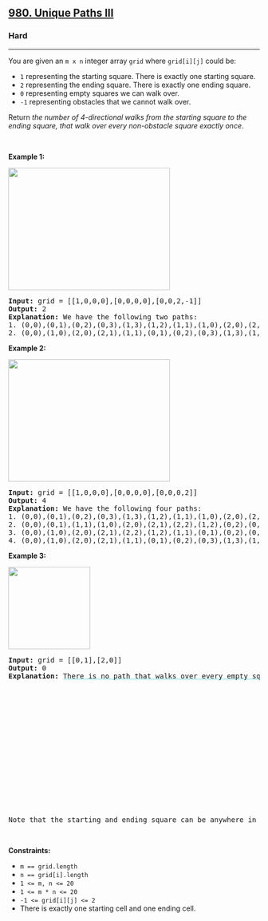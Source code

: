 <h2><a href="https://leetcode.com/problems/unique-paths-iii/">980. Unique Paths III</a></h2><h3>Hard</h3><hr><div style="user-select: auto;"><p style="user-select: auto;">You are given an <code style="user-select: auto;">m x n</code> integer array <code style="user-select: auto;">grid</code> where <code style="user-select: auto;">grid[i][j]</code> could be:</p>

<ul style="user-select: auto;">
	<li style="user-select: auto;"><code style="user-select: auto;">1</code> representing the starting square. There is exactly one starting square.</li>
	<li style="user-select: auto;"><code style="user-select: auto;">2</code> representing the ending square. There is exactly one ending square.</li>
	<li style="user-select: auto;"><code style="user-select: auto;">0</code> representing empty squares we can walk over.</li>
	<li style="user-select: auto;"><code style="user-select: auto;">-1</code> representing obstacles that we cannot walk over.</li>
</ul>

<p style="user-select: auto;">Return <em style="user-select: auto;">the number of 4-directional walks from the starting square to the ending square, that walk over every non-obstacle square exactly once</em>.</p>

<p style="user-select: auto;">&nbsp;</p>
<p style="user-select: auto;"><strong style="user-select: auto;">Example 1:</strong></p>
<img alt="" src="https://assets.leetcode.com/uploads/2021/08/02/lc-unique1.jpg" style="width: 324px; height: 245px; user-select: auto;">
<pre style="user-select: auto;"><strong style="user-select: auto;">Input:</strong> grid = [[1,0,0,0],[0,0,0,0],[0,0,2,-1]]
<strong style="user-select: auto;">Output:</strong> 2
<strong style="user-select: auto;">Explanation:</strong> We have the following two paths: 
1. (0,0),(0,1),(0,2),(0,3),(1,3),(1,2),(1,1),(1,0),(2,0),(2,1),(2,2)
2. (0,0),(1,0),(2,0),(2,1),(1,1),(0,1),(0,2),(0,3),(1,3),(1,2),(2,2)
</pre>

<p style="user-select: auto;"><strong style="user-select: auto;">Example 2:</strong></p>
<img alt="" src="https://assets.leetcode.com/uploads/2021/08/02/lc-unique2.jpg" style="width: 324px; height: 245px; user-select: auto;">
<pre style="user-select: auto;"><strong style="user-select: auto;">Input:</strong> grid = [[1,0,0,0],[0,0,0,0],[0,0,0,2]]
<strong style="user-select: auto;">Output:</strong> 4
<strong style="user-select: auto;">Explanation:</strong> We have the following four paths: 
1. (0,0),(0,1),(0,2),(0,3),(1,3),(1,2),(1,1),(1,0),(2,0),(2,1),(2,2),(2,3)
2. (0,0),(0,1),(1,1),(1,0),(2,0),(2,1),(2,2),(1,2),(0,2),(0,3),(1,3),(2,3)
3. (0,0),(1,0),(2,0),(2,1),(2,2),(1,2),(1,1),(0,1),(0,2),(0,3),(1,3),(2,3)
4. (0,0),(1,0),(2,0),(2,1),(1,1),(0,1),(0,2),(0,3),(1,3),(1,2),(2,2),(2,3)
</pre>

<p style="user-select: auto;"><strong style="user-select: auto;">Example 3:</strong></p>
<img alt="" src="https://assets.leetcode.com/uploads/2021/08/02/lc-unique3-.jpg" style="width: 164px; height: 165px; user-select: auto;">
<pre style="user-select: auto;"><strong style="user-select: auto;">Input:</strong> grid = [[0,1],[2,0]]
<strong style="user-select: auto;">Output:</strong> 0
<strong style="user-select: auto;">Explanation:</strong> <lclighter data-id="lgt261028359" data-bundle-id="0" style="background-image: linear-gradient(transparent 0%, transparent calc(50% - 4px), rgb(204, 242, 241) calc(50% - 4px), rgb(204, 242, 241) 100%); transition: background-position 120ms ease-in-out 0s, padding 120ms ease-in-out 0s; background-size: 100% 200%; background-position: initial; user-select: auto; background-color: initial;">There is no path that walks over every empty square exactly once.</lclighter><div class="LinerThreadIcon LinerFirst " data-highlight-id="261028359" data-bundle-id="0" id="lgt261028359" style="background-image: url(&quot;https://profile.getliner.com/liner-service-bucket/user_photo_default/color-8/S.svg&quot;); user-select: auto;">
        <div class="LinerThreadIcon__dim" style="user-select: auto;"></div>
        <div class="LinerThreadIcon__mentioned" style="user-select: auto;">
          <div class="LinerThreadIcon__mentionedImg" style="user-select: auto;"></div>
        </div>
        <div class="LinerThreadIcon__onlyMe" style="user-select: auto;">
          <div class="LinerThreadIcon__onlyMeImg" style="user-select: auto;"></div>
        </div>
      </div>
Note that the starting and ending square can be anywhere in the grid.
</pre>

<p style="user-select: auto;">&nbsp;</p>
<p style="user-select: auto;"><strong style="user-select: auto;">Constraints:</strong></p>

<ul style="user-select: auto;">
	<li style="user-select: auto;"><code style="user-select: auto;">m == grid.length</code></li>
	<li style="user-select: auto;"><code style="user-select: auto;">n == grid[i].length</code></li>
	<li style="user-select: auto;"><code style="user-select: auto;">1 &lt;= m, n &lt;= 20</code></li>
	<li style="user-select: auto;"><code style="user-select: auto;">1 &lt;= m * n &lt;= 20</code></li>
	<li style="user-select: auto;"><code style="user-select: auto;">-1 &lt;= grid[i][j] &lt;= 2</code></li>
	<li style="user-select: auto;">There is exactly one starting cell and one ending cell.</li>
</ul>
</div>